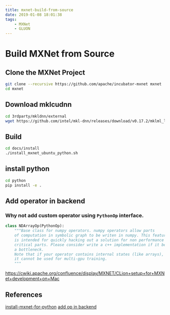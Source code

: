 ```yaml
---
title: mxnet-build-from-source
date: 2019-01-08 18:01:38
tags:
	- MXNet
	- GLUON
---
```


# Build MXNet from Source

## Clone the MXNet Project
```bash
git clone --recursive https://github.com/apache/incubator-mxnet mxnet
cd mxnet
```

## Download mklcudnn
```bash
cd 3rdparty/mkldnn/external
wget https://github.com/intel/mkl-dnn/releases/download/v0.17.2/mklml_lnx_2019.0.1.20180928.tgz
```

## Build
```bash
cd docs/install 
./install_mxnet_ubuntu_python.sh
```

## install python
```bash
cd python
pip install -e .
```

## Add operator in backend

### Why not add custom operator using `PythonOp` interface.
```python
class NDArrayOp(PythonOp):
    """Base class for numpy operators. numpy operators allow parts
    of computation in symbolic graph to be writen in numpy. This feature
    is intended for quickly hacking out a solution for non performance
    critical parts. Please consider write a c++ implementation if it becomes
    a bottleneck.
    Note that if your operator contains internal states (like arrays),
    it cannot be used for multi-gpu training.
    """
```

https://cwiki.apache.org/confluence/display/MXNET/CLion+setup+for+MXNet+development+on+Mac

## References
[install-mxnet-for-python](https://mxnet.incubator.apache.org/install/ubuntu_setup.html#install-mxnet-for-python)
[add op in backend](https://mxnet.incubator.apache.org/faq/add_op_in_backend.html)